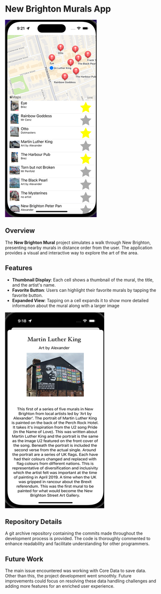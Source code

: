# New Brighton Murals App

![Untitled](New%20Brighton%20Murals%20App%20fceff000849e48fd85eb80ad34d34e1c/Untitled.png)

## Overview

The **New Brighton Mural** project simulates a walk through New Brighton, presenting nearby murals in distance order from the user. The application provides a visual and interactive way to explore the art of the area.

## Features

- **Thumbnail Display**: Each cell shows a thumbnail of the mural, the title, and the artist's name.
- **Favorite Button**: Users can highlight their favorite murals by tapping the favorite button.
- **Expanded View**: Tapping on a cell expands it to show more detailed information about the mural along with a larger image

![Untitled](New%20Brighton%20Murals%20App%20fceff000849e48fd85eb80ad34d34e1c/Untitled%201.png)

## Repository Details

A git archive repository containing the commits made throughout the development process is provided. The code is thoroughly commented to enhance readability and facilitate understanding for other programmers.

## Future Work

The main issue encountered was working with Core Data to save data. Other than this, the project development went smoothly. Future improvements could focus on resolving these data handling challenges and adding more features for an enriched user experience.
